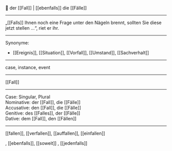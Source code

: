 🔴 der [[Fall]] | [[ebenfalls]]
die [[Fälle]]

---
„[[Falls]] Ihnen noch eine Frage unter den Nägeln brennt, sollten Sie diese jetzt stellen …“, riet er ihr. 


---
Synonyme:
- [[Ereignis]], [[Situation]], [[Vorfall]], [[Umstand]], [[Sachverhalt]]

---
case, instance, event

---
[[Fall]]

---
Case: Singular, Plural  
Nominative: der [[Fall]], die [[Fälle]]  
Accusative: den [[Fall]], die [[Fälle]]  
Genitive: des [[Falles]], der [[Fälle]]  
Dative: dem [[Fall]], den [[Fällen]] 

---
[[fallen]], [[verfallen]], [[auffallen]], [[einfallen]]

, [[ebenfalls]], [[soweit]]
, [[jedenfalls]]